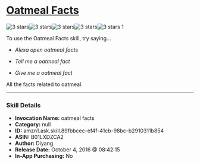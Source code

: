 # [Oatmeal Facts](http://alexa.amazon.com/#skills/amzn1.ask.skill.89fbbcec-ef4f-41cb-98bc-b2910311b854)
![3 stars](../../images/ic_star_black_18dp_1x.png)![3 stars](../../images/ic_star_black_18dp_1x.png)![3 stars](../../images/ic_star_black_18dp_1x.png)![3 stars](../../images/ic_star_border_black_18dp_1x.png)![3 stars](../../images/ic_star_border_black_18dp_1x.png) 1

To use the Oatmeal Facts skill, try saying...

* *Alexa open oatmeal facts*

* *Tell me a oatmeal fact*

* *Give me a oatmeal fact*

All the facts related to oatmeal.

***

### Skill Details

* **Invocation Name:** oatmeal facts
* **Category:** null
* **ID:** amzn1.ask.skill.89fbbcec-ef4f-41cb-98bc-b2910311b854
* **ASIN:** B01LXDZCA2
* **Author:** Diyang
* **Release Date:** October 4, 2016 @ 08:42:15
* **In-App Purchasing:** No
